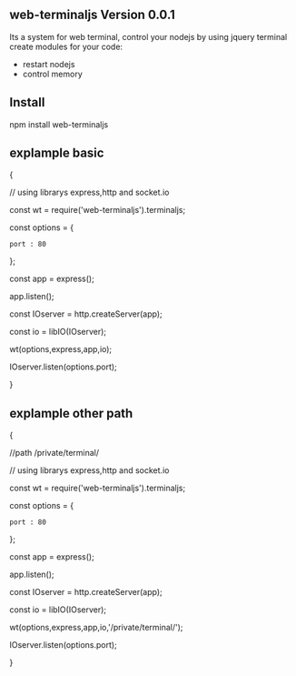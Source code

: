 ## web-terminaljs  Version 0.0.1
Its a system for web terminal, control your nodejs by  using jquery terminal
create modules for your code: 
 - restart nodejs 
 - control memory

## Install

npm install web-terminaljs

## explample basic 

{

// using librarys express,http and socket.io	

 const wt = require('web-terminaljs').terminaljs;

 const options = { 

    port : 80

 };

 const app     = express();

 app.listen();

 const IOserver  = http.createServer(app);

 const io = libIO(IOserver);

 wt(options,express,app,io);

 IOserver.listen(options.port);

}

## explample other path 	

{

 //path /private/terminal/

 // using librarys express,http and socket.io	

 const wt = require('web-terminaljs').terminaljs;

 const options = { 

    port : 80

 };

 const app     = express();

 app.listen();

 const IOserver  = http.createServer(app);

 const io = libIO(IOserver);

 wt(options,express,app,io,'/private/terminal/');

 IOserver.listen(options.port);

}

